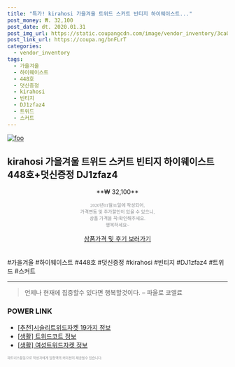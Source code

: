 ```yaml
--- 
title: "특가! kirahosi 가을겨울 트위드 스커트 빈티지 하이웨이스트..." 
post_money: ₩. 32,100 
post_date: dt. 2020.01.31 
post_img_url: https://static.coupangcdn.com/image/vendor_inventory/3ca0/ccee9187964e4e05116b3f9bc8ee05fc42cbbf42ca0c24a5db91f1bc635c.jpg 
post_link_url: https://coupa.ng/bnFLrT 
categories: 
  - vendor_inventory 
tags: 
  - 가을겨울 
  - 하이웨이스트 
  - 448호 
  - 덧신증정 
  - kirahosi 
  - 빈티지 
  - DJ1zfaz4 
  - 트위드 
  - 스커트 
--- 
```

[![foo](https://static.coupangcdn.com/image/vendor_inventory/3ca0/ccee9187964e4e05116b3f9bc8ee05fc42cbbf42ca0c24a5db91f1bc635c.jpg)](https://coupa.ng/bnFLrT) 

## kirahosi 가을겨울 트위드 스커트 빈티지 하이웨이스트 448호+덧신증정 DJ1zfaz4 
<p style="text-align: center;">**₩ 32,100**</p> 
<p style="text-align: center;"><span style="color: #898c8f; font-family: Georgia,Times,serif; font-size: 0.75em;">2020년01월31일에 작성되어, <br>가격변동 및 추가할인이 있을 수 있으니,<br> 상품 가격을 꼭!확인해주세요.<br>행복하세요~</span> 
</p>	 
<div markdown="0" style="text-align: center;"><a href="https://coupa.ng/bnFLrT" class="btn btn--success">상품가격 및 후기 보러가기</a></div> 
<br><br> 
  #가을겨울 #하이웨이스트 #448호 #덧신증정 #kirahosi #빈티지 #DJ1zfaz4 #트위드 #스커트 
<hr> 

> 언제나 현재에 집중할수 있다면 행복할것이다. – 파울로 코엘료 


### POWER LINK

* <a href="https://blog.naver.com/fasyy4321/221786186622" target="_blank">[추천]시슬리트위드자켓 19가지 정보</a>
* <a href="https://blog.naver.com/fasyy4321/221763641221" target="_blank"> [생활] 트위드코트 정보 </a>
* <a href="https://blog.naver.com/santokki14/221766398093" target="_blank"> [생활] 여성트위드자켓 정보 </a>

<span style="color: #898c8f; font-family: Georgia,Times,serif; font-size: 0.55em;">파트너스활동으로 작성자에게 일정액의 커미션이 제공될수 있습니다.</span> 
